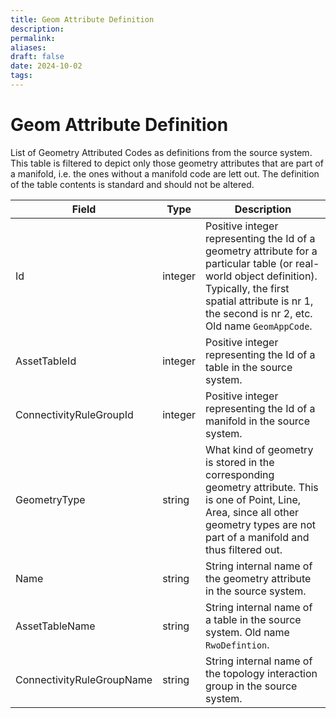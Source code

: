 ```yaml
---
title: Geom Attribute Definition
description: 
permalink: 
aliases: 
draft: false
date: 2024-10-02
tags: 
---
```

# Geom Attribute Definition

List of Geometry Attributed Codes as definitions from the source system.
This table is filtered to depict only those geometry attributes that are part of a manifold, i.e. the ones without a manifold code are lett out.
The definition of the table contents is standard and should not be altered.

| Field                     | Type    | Description                                                                                                                                                                                                             |
| ------------------------- | ------- | ----------------------------------------------------------------------------------------------------------------------------------------------------------------------------------------------------------------------- |
| Id                        | integer | Positive integer representing the Id of a geometry attribute for a particular table (or real-world object definition). Typically, the first spatial attribute is nr 1, the second is nr 2, etc. Old name `GeomAppCode`. |
| AssetTableId              | integer | Positive integer representing the Id of a table in the source system.                                                                                                                                                   |
| ConnectivityRuleGroupId   | integer | Positive integer representing the Id of a manifold in the source system.                                                                                                                                                |
| GeometryType              | string  | What kind of geometry is stored in the corresponding geometry attribute. This is one of Point, Line, Area, since all other geometry types are not part of a manifold and thus filtered out.                             |
| Name                      | string  | String internal name of the geometry attribute in the source system.                                                                                                                                                    |
| AssetTableName            | string  | String internal name of a table in the source system. Old name `RwoDefintion`.                                                                                                                                          |
| ConnectivityRuleGroupName | string  | String internal name of the topology interaction group in the source system.                                                                                                                                            |

